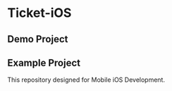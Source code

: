 # Ticket-iOS

## Demo Project

## Example Project

This repository designed for Mobile iOS Development.
